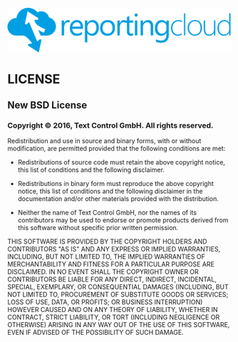 ![Logo](./media/rc_logo_512.png)

# LICENSE

## New BSD License

### Copyright © 2016, Text Control GmbH. All rights reserved.

Redistribution and use in source and binary forms, with or without modification, are permitted provided that the
following conditions are met:

- Redistributions of source code must retain the above copyright notice, this list of conditions and the following
  disclaimer.

- Redistributions in binary form must reproduce the above copyright notice, this list of conditions and the following
  disclaimer in the documentation and/or other materials provided with the distribution.

- Neither the name of Text Control GmbH, nor the names of its contributors may be used to endorse or promote
  products derived from this software without specific prior written permission.

THIS SOFTWARE IS PROVIDED BY THE COPYRIGHT HOLDERS AND CONTRIBUTORS "AS IS" AND ANY EXPRESS OR IMPLIED WARRANTIES,
INCLUDING, BUT NOT LIMITED TO, THE IMPLIED WARRANTIES OF MERCHANTABILITY AND FITNESS FOR A PARTICULAR PURPOSE ARE
DISCLAIMED. IN NO EVENT SHALL THE COPYRIGHT OWNER OR CONTRIBUTORS BE LIABLE FOR ANY DIRECT, INDIRECT, INCIDENTAL,
SPECIAL, EXEMPLARY, OR CONSEQUENTIAL DAMAGES (INCLUDING, BUT NOT LIMITED TO, PROCUREMENT OF SUBSTITUTE GOODS OR
SERVICES; LOSS OF USE, DATA, OR PROFITS; OR BUSINESS INTERRUPTION) HOWEVER CAUSED AND ON ANY THEORY OF LIABILITY,
WHETHER IN CONTRACT, STRICT LIABILITY, OR TORT (INCLUDING NEGLIGENCE OR OTHERWISE) ARISING IN ANY WAY OUT OF THE USE OF
THIS SOFTWARE, EVEN IF ADVISED OF THE POSSIBILITY OF SUCH DAMAGE.

